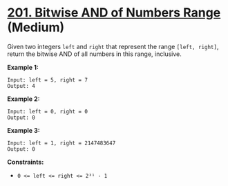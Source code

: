 # [201. Bitwise AND of Numbers Range][link] (Medium)

[link]: https://leetcode.com/problems/bitwise-and-of-numbers-range/

Given two integers `left` and `right` that represent the range `[left, right]`, return the bitwise
AND of all numbers in this range, inclusive.

**Example 1:**

```
Input: left = 5, right = 7
Output: 4
```

**Example 2:**

```
Input: left = 0, right = 0
Output: 0
```

**Example 3:**

```
Input: left = 1, right = 2147483647
Output: 0
```

**Constraints:**

- `0 <= left <= right <= 2³¹ - 1`
